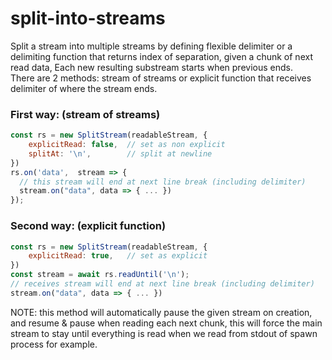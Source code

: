 # split-into-streams

Split a stream into multiple streams by defining flexible delimiter or a delimiting function that returns index of separation, given a chunk of next read data, Each new resulting substream starts when previous ends.
<br/>There are 2 methods: stream of streams or explicit function that receives delimiter of where the stream ends.

### First way: (stream of streams)

```js
const rs = new SplitStream(readableStream, {
	explicitRead: false,  // set as non explicit
	splitAt: '\n',        // split at newline
})
rs.on('data',  stream => {
  // this stream will end at next line break (including delimiter)
  stream.on("data", data => { ... })
});
```

### Second way: (explicit function)

```js
const rs = new SplitStream(readableStream, {
	explicitRead: true,   // set as explicit
})
const stream = await rs.readUntil('\n');
// receives stream will end at next line break (including delimiter)
stream.on("data", data => { ... })
```
NOTE: this method will automatically pause the given stream on creation, and resume & pause when reading each next chunk, this  will force the main stream to stay until everything is read when we read from stdout of spawn process for example.
